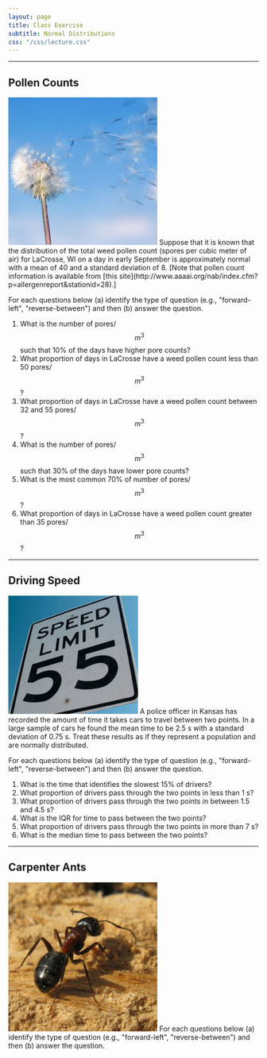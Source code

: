 ```yaml
---
layout: page
title: Class Exercise
subtitle: Normal Distributions
css: "/css/lecture.css"
---
```


----

## Pollen Counts
<img src="../zimgs/pollen.jpg" alt="Pollen" class="img-right">
Suppose that it is known that the distribution of the total weed pollen count (spores per cubic meter of air) for LaCrosse, WI on a day in early September is approximately normal with a mean of 40 and a standard deviation of 8.  [Note that pollen count information is available from [this site](http://www.aaaai.org/nab/index.cfm?p=allergenreport&stationid=28).]

For each questions below (a) identify the type of question (e.g., "forward-left", "reverse-between") and then (b) answer the question.

1. What is the number of pores/$$m^{3}$$ such that 10% of the days have higher pore counts?
1. What proportion of days in LaCrosse have a weed pollen count less than 50 pores/$$m^{3}$$?
1. What proportion of days in LaCrosse have a weed pollen count between 32 and 55 pores/$$m^{3}$$?
1. What is the number of pores/$$m^{3}$$ such that 30% of the days have lower pore counts?
1. What is the most common 70% of number of pores/$$m^{3}$$?
1. What proportion of days in LaCrosse have a weed pollen count greater than 35 pores/$$m^{3}$$?

----

## Driving Speed
<img src="../zimgs/speedlimit.jpg" alt="Speed Limit" class="img-right">
A police officer in Kansas has recorded the amount of time it takes cars to travel between two points.  In a large sample of cars he found the mean time to be 2.5 s with a standard deviation of 0.75 s.  Treat these results as if they represent a population and are normally distributed.

For each questions below (a) identify the type of question (e.g., "forward-left", "reverse-between") and then (b) answer the question.

1. What is the time that identifies the slowest 15% of drivers?
1. What proportion of drivers pass through the two points in less than 1 s?
1. What proportion of drivers pass through the two points in between 1.5 and 4.5 s?
1. What is the IQR for time to pass between the two points?
1. What proportion of drivers pass through the two points in more than 7 s?
1. What is the median time to pass between the two points?

----

## Carpenter Ants
<img src="../zimgs/carpenterant.jpg" alt="Carpenter Ant" class="img-right">
For each questions below (a) identify the type of question (e.g., "forward-left", "reverse-between") and then (b) answer the question.
